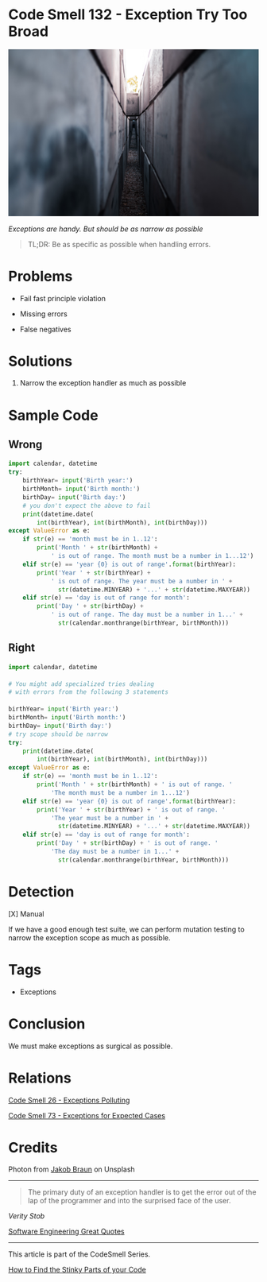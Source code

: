 # Code Smell 132 - Exception Try Too Broad

![Code Smell 132 - Exception Try Too Broad](Code%20Smell%20132%20-%20Exception%20Try%20Too%20Broad.jpg)

*Exceptions are handy. But should be as narrow as possible*
 
> TL;DR: Be as specific as possible when handling errors.

# Problems 

- Fail fast principle violation

- Missing errors 

- False negatives

# Solutions

1. Narrow the exception handler as much as possible 

# Sample Code

## Wrong 

<!-- [Gist Url](https://gist.github.com/mcsee/0ff3c46988812be98da1e256b54c00d1) -->

```python
import calendar, datetime
try: 
    birthYear= input('Birth year:')
    birthMonth= input('Birth month:')
    birthDay= input('Birth day:')
    # you don't expect the above to fail
    print(datetime.date(
        int(birthYear), int(birthMonth), int(birthDay)))
except ValueError as e:
    if str(e) == 'month must be in 1..12': 
        print('Month ' + str(birthMonth) + 
            ' is out of range. The month must be a number in 1...12')
    elif str(e) == 'year {0} is out of range'.format(birthYear): 
        print('Year ' + str(birthYear) +
            ' is out of range. The year must be a number in ' +
              str(datetime.MINYEAR) + '...' + str(datetime.MAXYEAR))
    elif str(e) == 'day is out of range for month': 
        print('Day ' + str(birthDay) + 
            ' is out of range. The day must be a number in 1...' +
              str(calendar.monthrange(birthYear, birthMonth)))
```

## Right

<!-- [Gist Url](https://gist.github.com/mcsee/0d7e270416ebc934fbfbe8934175e52c) -->

```python
import calendar, datetime

# You might add specialized tries dealing
# with errors from the following 3 statements

birthYear= input('Birth year:')
birthMonth= input('Birth month:')
birthDay= input('Birth day:')
# try scope should be narrow
try: 
    print(datetime.date(
        int(birthYear), int(birthMonth), int(birthDay)))
except ValueError as e:
    if str(e) == 'month must be in 1..12': 
        print('Month ' + str(birthMonth) + ' is out of range. '
            'The month must be a number in 1...12')
    elif str(e) == 'year {0} is out of range'.format(birthYear): 
        print('Year ' + str(birthYear) + ' is out of range. '
            'The year must be a number in ' + 
              str(datetime.MINYEAR) + '...' + str(datetime.MAXYEAR))
    elif str(e) == 'day is out of range for month': 
        print('Day ' + str(birthDay) + ' is out of range. '
            'The day must be a number in 1...' +
              str(calendar.monthrange(birthYear, birthMonth)))
```

# Detection

[X] Manual

If we have a good enough test suite, we can perform mutation testing to narrow the exception scope as much as possible.

# Tags

- Exceptions

# Conclusion

We must make exceptions as surgical as possible.

# Relations

[Code Smell 26 - Exceptions Polluting](https://github.com/mcsee/Software-Design-Articles/tree/main/Articles/Code%20Smells/Code%20Smell%2026%20-%20Exceptions%20Polluting/readme.md)

[Code Smell 73 - Exceptions for Expected Cases](https://github.com/mcsee/Software-Design-Articles/tree/main/Articles/Code%20Smells/Code%20Smell%2073%20-%20Exceptions%20for%20Expected%20Cases/readme.md)

# Credits

Photon from [Jakob Braun](https://unsplash.com/es/fotos/Js2Tv3-uLB8) on Unsplash

* * *

> The primary duty of an exception handler is to get the error out of the lap of the programmer and into the surprised face of the user.

_Verity Stob_
 
[Software Engineering Great Quotes](https://github.com/mcsee/Software-Design-Articles/tree/main/Articles/Quotes/Software%20Engineering%20Great%20Quotes/readme.md)

* * *

This article is part of the CodeSmell Series.

[How to Find the Stinky Parts of your Code](https://github.com/mcsee/Software-Design-Articles/tree/main/Articles/Code%20Smells/How%20to%20Find%20the%20Stinky%20parts%20of%20your%20Code/readme.md)
